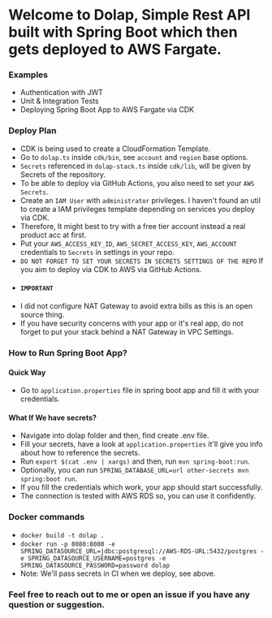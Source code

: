 # Welcome to Dolap, Simple Rest API built with Spring Boot which then gets deployed to AWS Fargate.

### Examples
- Authentication with JWT
- Unit & Integration Tests
- Deploying Spring Boot App to AWS Fargate via CDK

### Deploy Plan
- CDK is being used to create a CloudFormation Template.
- Go to `dolap.ts` inside `cdk/bin`, see `account` and `region` base options.
- `Secrets` referenced in `dolap-stack.ts` inside `cdk/lib`, will be given by Secrets of the repository.
- To be able to deploy via GitHub Actions, you also need to set your `AWS Secrets`.
- Create an `IAM User` with `administrator` privileges. I haven't found an util to create a IAM privileges template depending on services you deploy via CDK.
- Therefore, It might best to try with a free tier account instead a real product acc at first.
- Put your `AWS_ACCESS_KEY_ID`, `AWS_SECRET_ACCESS_KEY`, `AWS_ACCOUNT` credentials to `Secrets` in settings in your repo. 
- `DO NOT FORGET TO SET YOUR SECRETS IN SECRETS SETTINGS OF THE REPO` If you aim to deploy via CDK to AWS via GitHub Actions.
- #### `IMPORTANT`
- I did not configure NAT Gateway to avoid extra bills as this is an open source thing.
- If you have security concerns with your app or it's real app, do not forget to put your stack behind a NAT Gateway in VPC Settings.

### How to Run Spring Boot App?
#### Quick Way
- Go to `application.properties` file in spring boot app and fill it with your credentials.

#### What If We have secrets?
- Navigate into dolap folder and then, find create .env file.
- Fill your secrets, have a look at `application.properties` it'll give you info about how to reference the secrets.
- Run `export $(cat .env | xargs)` and then, run `mvn spring-boot:run`.
- Optionally, you can run `SPRING_DATABASE_URL=url other-secrets mvn spring:boot run`.
- If you fill the credentials which work, your app should start successfully.
- The connection is tested with AWS RDS so, you can use it confidently. 


### Docker commands
- `docker build -t dolap .`
- `docker run -p 8080:8080 -e SPRING_DATASOURCE_URL=jdbc:postgresql://AWS-RDS-URL:5432/postgres -e SPRING_DATASOURCE_USERNAME=postgres -e SPRING_DATASOURCE_PASSWORD=password dolap`
- Note: We'll pass secrets in CI when we deploy, see above.

### Feel free to reach out to me or open an issue if you have any question or suggestion.